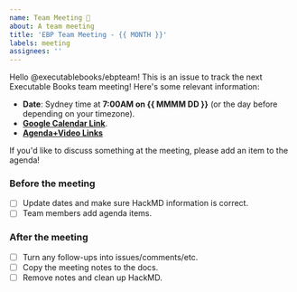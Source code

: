 ```yaml
---
name: Team Meeting 📅
about: A team meeting
title: 'EBP Team Meeting - {{ MONTH }}'
labels: meeting
assignees: ''
---
```


Hello @executablebooks/ebpteam! This is an issue to track the next Executable Books team meeting! Here's some relevant information:

- **Date**: Sydney time at **7:00AM on {{ MMMM DD }}** (or the day before depending on your timezone).
- [**Google Calendar Link**](https://calendar.google.com/calendar/embed?src=2nbh00hh9020u622nt0p5qhbek%40group.calendar.google.com&ctz=America%2FLos_Angeles).
- [**Agenda+Video Links**](https://hackmd.io/THymMOAmSICp8rJdB6_Z1w?edit)

If you'd like to discuss something at the meeting, please add an item to the agenda!

### Before the meeting

- [ ] Update dates and make sure HackMD information is correct.
- [ ] Team members add agenda items.
  
### After the meeting

- [ ] Turn any follow-ups into issues/comments/etc.
- [ ] Copy the meeting notes to the docs.
- [ ] Remove notes and clean up HackMD.
